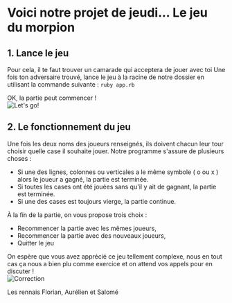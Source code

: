 # Voici notre projet de jeudi... Le jeu du morpion

## 1. Lance le jeu
Pour cela, il te faut trouver un camarade qui acceptera de jouer avec toi
Une fois ton adversaire trouvé, lance le jeu à la racine de notre dossier en utilisant la commande suivante :
<code>ruby app.rb</code>

OK, la partie peut commencer ! <br/>
![Let's go!](https://media.giphy.com/media/9MIwzbUz11clQMmpwV/giphy.gif)

## 2. Le fonctionnement du jeu
Une fois les deux noms des joueurs renseignés, ils doivent chacun leur tour choisir quelle case il souhaite jouer. Notre programme s'assure de plusieurs choses :
- Si une des lignes, colonnes ou verticales a le même symbole ( o ou x ) alors le joueur a gagné, la partie est terminée.
- Si toutes les cases ont été jouées sans qu'il y ait de gagnant, la partie est terminée.
- Si une des cases est toujours vierge, la partie continue. 

À la fin de la partie, on vous propose trois choix : 
- Recommencer la partie avec les mêmes joueurs, 
- Recommencer la partie avec des nouveaux joueurs, 
- Quitter le jeu

On espère que vous avez apprécié ce jeu tellement complexe, nous en tout cas ça nous a bien plu comme exercice et on attend vos appels pour en discuter ! <br/>
![Correction](https://media.giphy.com/media/l0MYMBbfYUhX8GJhu/giphy.gif)

Les rennais Florian, Aurélien et Salomé
